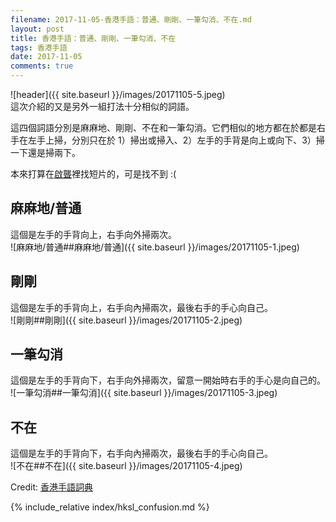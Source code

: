 ```yaml
---
filename: 2017-11-05-香港手語：普通、剛剛、一筆勾消、不在.md
layout: post
title: 香港手語：普通、剛剛、一筆勾消、不在
tags: 香港手語
date: 2017-11-05
comments: true
---
```

![header]({{ site.baseurl }}/images/20171105-5.jpeg)  
這次介紹的又是另外一組打法十分相似的詞語。

這四個詞語分別是麻麻地、剛剛、不在和一筆勾消。它們相似的地方都在於都是右手在左手上掃，分別只在於 1）掃出或掃入、2）左手的手背是向上或向下、3）掃一下還是掃兩下。

本來打算在[啟聾](http://www.sign-aip.net/sign-aip/tc/home/)裡找短片的，可是找不到 :(

## 麻麻地/普通
這個是左手的手背向上，右手向外掃兩次。  
![麻麻地/普通##麻麻地/普通]({{ site.baseurl }}/images/20171105-1.jpeg)

## 剛剛
這個是左手的手背向上，右手向內掃兩次，最後右手的手心向自己。  
![剛剛##剛剛]({{ site.baseurl }}/images/20171105-2.jpeg)

## 一筆勾消
這個是左手的手背向下，右手向外掃兩次，留意一開始時右手的手心是向自己的。  
![一筆勾消##一筆勾消]({{ site.baseurl }}/images/20171105-3.jpeg)

## 不在
這個是左手的手背向下，右手向內掃兩次，最後右手的手心向自己。  
![不在##不在]({{ site.baseurl }}/images/20171105-4.jpeg)

Credit: [香港手語詞典](http://www.cp1897.com.hk/product_info.php?BookId=9789629961954)

{% include_relative index/hksl_confusion.md %}